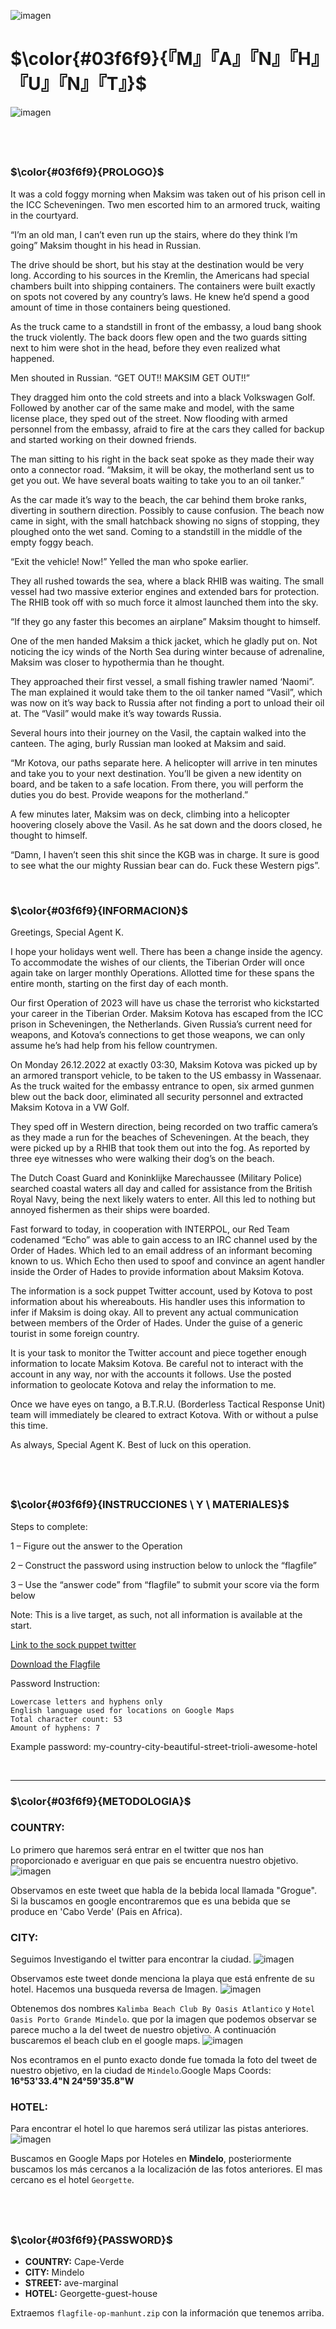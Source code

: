 ![imagen](https://user-images.githubusercontent.com/121932814/220075944-4413c77b-8ca3-40a6-ba98-bcaaaa0c8ff9.png)

# $\color{#03f6f9}{『M』『A』『N』『H』『U』『N』『T』}$
![imagen](https://user-images.githubusercontent.com/121932814/220322041-72449107-655a-4a23-8d76-dabaa6a5ac2f.png)

$~$
---

### $\color{#03f6f9}{PROLOGO}$
It was a cold foggy morning when Maksim was taken out of his prison cell in the ICC Scheveningen. Two men escorted him to an armored truck, waiting in the courtyard.

“I’m an old man, I can’t even run up the stairs, where do they think I’m going” Maksim thought in his head in Russian.

The drive should be short, but his stay at the destination would be very long. According to his sources in the Kremlin, the Americans had special chambers built into shipping containers. The containers were built exactly on spots not covered by any country’s laws. He knew he’d spend a good amount of time in those containers being questioned.

As the truck came to a standstill in front of the embassy, a loud bang shook the truck violently. The back doors flew open and the two guards sitting next to him were shot in the head, before they even realized what happened.

Men shouted in Russian. “GET OUT!! MAKSIM GET OUT!!”

They dragged him onto the cold streets and into a black Volkswagen Golf. Followed by another car of the same make and model, with the same license place, they sped out of the street. Now flooding with armed personnel from the embassy, afraid to fire at the cars they called for backup and started working on their downed friends.

The man sitting to his right in the back seat spoke as they made their way onto a connector road. “Maksim, it will be okay, the motherland sent us to get you out. We have several boats waiting to take you to an oil tanker.”

As the car made it’s way to the beach, the car behind them broke ranks, diverting in southern direction. Possibly to cause confusion. The beach now came in sight, with the small hatchback showing no signs of stopping, they ploughed onto the wet sand. Coming to a standstill in the middle of the empty foggy beach.

“Exit the vehicle! Now!” Yelled the man who spoke earlier.

They all rushed towards the sea, where a black RHIB was waiting. The small vessel had two massive exterior engines and extended bars for protection. The RHIB took off with so much force it almost launched them into the sky.

“If they go any faster this becomes an airplane” Maksim thought to himself.

One of the men handed Maksim a thick jacket, which he gladly put on. Not noticing the icy winds of the North Sea during winter because of adrenaline, Maksim was closer to hypothermia than he thought.

They approached their first vessel, a small fishing trawler named ‘Naomi”. The man explained it would take them to the oil tanker named “Vasil”, which was now on it’s way back to Russia after not finding a port to unload their oil at. The “Vasil” would make it’s way towards Russia.

Several hours into their journey on the Vasil, the captain walked into the canteen. The aging, burly Russian man looked at Maksim and said.

“Mr Kotova, our paths separate here. A helicopter will arrive in ten minutes and take you to your next destination. You’ll be given a new identity on board, and be taken to a safe location. From there, you will perform the duties you do best. Provide weapons for the motherland.”

A few minutes later, Maksim was on deck, climbing into a helicopter hoovering closely above the Vasil. As he sat down and the doors closed, he thought to himself.

“Damn, I haven’t seen this shit since the KGB was in charge. It sure is good to see what the our mighty Russian bear can do. Fuck these Western pigs”.

$~$

### $\color{#03f6f9}{INFORMACION}$
Greetings, Special Agent K.

I hope your holidays went well. There has been a change inside the agency. To accommodate the wishes of our clients, the Tiberian Order will once again take on larger monthly Operations. Allotted time for these spans the entire month, starting on the first day of each month.

Our first Operation of 2023 will have us chase the terrorist who kickstarted your career in the Tiberian Order. Maksim Kotova has escaped from the ICC prison in Scheveningen, the Netherlands. Given Russia’s current need for weapons, and Kotova’s connections to get those weapons, we can only assume he’s had help from his fellow countrymen.

On Monday 26.12.2022 at exactly 03:30, Maksim Kotova was picked up by an armored transport vehicle, to be taken to the US embassy in Wassenaar. As the truck waited for the embassy entrance to open, six armed gunmen blew out the back door, eliminated all security personnel and extracted Maksim Kotova in a VW Golf.

They sped off in Western direction, being recorded on two traffic camera’s as they made a run for the beaches of Scheveningen. At the beach, they were picked up by a RHIB that took them out into the fog. As reported by three eye witnesses who were walking their dog’s on the beach.

The Dutch Coast Guard and Koninklijke Marechaussee (Military Police) searched coastal waters all day and called for assistance from the British Royal Navy, being the next likely waters to enter. All this led to nothing but annoyed fishermen as their ships were boarded.

Fast forward to today, in cooperation with INTERPOL, our Red Team codenamed “Echo” was able to gain access to an IRC channel used by the Order of Hades. Which led to an email address of an informant becoming known to us. Which Echo then used to spoof and convince an agent handler inside the Order of Hades to provide information about Maksim Kotova.

The information is a sock puppet Twitter account, used by Kotova to post information about his whereabouts. His handler uses this information to infer if Maksim is doing okay. All to prevent any actual communication between members of the Order of Hades. Under the guise of a generic tourist in some foreign country.

It is your task to monitor the Twitter account and piece together enough information to locate Maksim Kotova. Be careful not to interact with the account in any way, nor with the accounts it follows. Use the posted information to geolocate Kotova and relay the information to me.

Once we have eyes on tango, a B.T.R.U. (Borderless Tactical Response Unit) team will immediately be cleared to extract Kotova. With or without a pulse this time.

As always, Special Agent K. Best of luck on this operation.

$~$
---

### $\color{#03f6f9}{INSTRUCCIONES \ Y \ MATERIALES}$
Steps to complete:

1 – Figure out the answer to the Operation

2 – Construct the password using instruction below to unlock the “flagfile”

3 – Use the “answer code” from “flagfile” to submit your score via the form below

Note: This is a live target, as such, not all information is available at the start.

<a href="https://twitter.com/mkultrabanger">Link to the sock puppet twitter</a>

<a href="https://hacktoria.com/wp-content/operations/flags/flagfile-op-manhunt.zip">Download the Flagfile</a>

Password Instruction:

    Lowercase letters and hyphens only
    English language used for locations on Google Maps
    Total character count: 53
    Amount of hyphens: 7

Example password: my-country-city-beautiful-street-trioli-awesome-hotel

$~$

---

### $\color{#03f6f9}{METODOLOGIA}$

### COUNTRY:
Lo primero que haremos será entrar en el twitter que nos han proporcionado e averiguar en que pais se encuentra nuestro objetivo.
![imagen](https://user-images.githubusercontent.com/121932814/220330500-8a2a57f5-63fc-4d7a-ba08-98ae1f844e6c.png)

Observamos en este tweet que habla de la bebida local llamada "Grogue". Si la buscamos en google encontraremos que es una bebida que se produce en 'Cabo Verde' (Pais en Africa).

### CITY:
Seguimos Investigando el twitter para encontrar la ciudad.
![imagen](https://user-images.githubusercontent.com/121932814/220333818-ed1dbe1b-7989-4f00-b6ec-e489acb9e348.png)

Observamos este tweet donde menciona la playa que está enfrente de su hotel. Hacemos una busqueda reversa de Imagen. 
![imagen](https://user-images.githubusercontent.com/121932814/220337171-07f5dca7-cc08-4571-81de-e032420d7c10.png)

Obtenemos dos nombres `Kalimba Beach Club By Oasis Atlantico` y `Hotel Oasis Porto Grande Mindelo`. que por la imagen que podemos observar se parece mucho a la del tweet de nuestro objetivo. A continuación buscaremos el beach club en el google maps.
![imagen](https://user-images.githubusercontent.com/121932814/220337806-8af846d6-2f83-4c64-a5d0-3db81a071c91.png)

Nos econtramos en el punto exacto donde fue tomada la foto del tweet de nuestro objetivo, en la ciudad de `Mindelo`.Google Maps Coords: **16°53'33.4"N 24°59'35.8"W**

### HOTEL:
Para encontrar el hotel lo que haremos será utilizar las pistas anteriores.
![imagen](https://user-images.githubusercontent.com/121932814/220339286-6c2a9f36-cdf8-4385-ac93-a67ec5942de9.png)

Buscamos en Google Maps por Hoteles en **Mindelo**, posteriormente buscamos los más cercanos a la localización de las fotos anteriores. El mas cercano es el hotel `Georgette`. 

$~$
---

### $\color{#03f6f9}{PASSWORD}$
* **COUNTRY:** Cape-Verde
* **CITY:** Mindelo
* **STREET:** ave-marginal
* **HOTEL:** Georgette-guest-house

Extraemos `flagfile-op-manhunt.zip` con la información que tenemos arriba.
